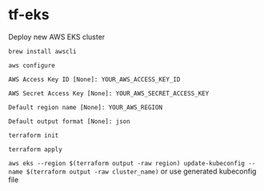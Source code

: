 # tf-eks
Deploy new AWS EKS cluster

```brew install awscli```

```aws configure```


```AWS Access Key ID [None]: YOUR_AWS_ACCESS_KEY_ID```

```AWS Secret Access Key [None]: YOUR_AWS_SECRET_ACCESS_KEY```

```Default region name [None]: YOUR_AWS_REGION```

```Default output format [None]: json```









```terraform init```

```terraform apply```








```aws eks --region $(terraform output -raw region) update-kubeconfig --name $(terraform output -raw cluster_name)``` or use generated kubeconfig file
